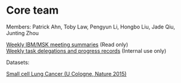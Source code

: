 # Core team 

Members: Patrick Ahn, Toby Law, Pengyun Li, Hongbo Liu, Jade Qiu, Junting Zhou

[Weekly IBM/MSK meeting summaries](https://docs.google.com/document/d/1yqt9ctjebtgPPWHaOzsnXvjmzg2YYufjNSxiaIf67oM/edit?usp=sharing) (Read only)  
[Weekly task delegations and progress records](https://docs.google.com/document/d/14SA3zcrMoczjlTApeuPPRGHo_wTEZ__1L0W41wIBPtQ/edit?usp=sharing) (Internal use only) 

Datasets:

[Small cell Lung Cancer (U Cologne, Nature 2015)](https://www.cbioportal.org/study/summary?id=sclc_ucologne_2015)
